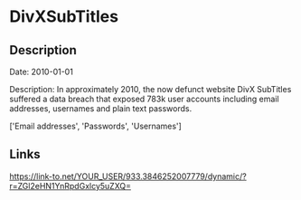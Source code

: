 # DivXSubTitles

## Description

Date: 2010-01-01

Description:
In approximately 2010, the now defunct website DivX SubTitles suffered a data breach that exposed 783k user accounts including email addresses, usernames and plain text passwords.


['Email addresses', 'Passwords', 'Usernames']

## Links

https://link-to.net/YOUR_USER/933.3846252007779/dynamic/?r=ZGl2eHN1YnRpdGxlcy5uZXQ=